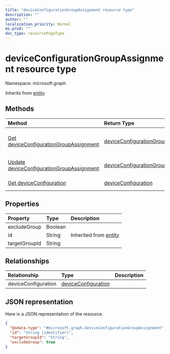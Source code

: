```yaml
---
title: "deviceConfigurationGroupAssignment resource type"
description: ""
author: ""
localization_priority: Normal
ms.prod: ""
doc_type: resourcePageType
---
```


# deviceConfigurationGroupAssignment resource type


Namespace: microsoft.graph




Inherits from [entity](../resources/entity.md)

## Methods
|Method|Return Type|Description|
|:---|:---|:---|
|[Get deviceConfigurationGroupAssignment](../api/deviceconfigurationgroupassignment-get.md)|[deviceConfigurationGroupAssignment](../resources/deviceconfigurationgroupassignment.md)|Read properties and relationships of the [deviceConfigurationGroupAssignment](../resources/deviceconfigurationgroupassignment.md) object.|
|[Update deviceConfigurationGroupAssignment](../api/deviceconfigurationgroupassignment-update.md)|[deviceConfigurationGroupAssignment](../resources/deviceconfigurationgroupassignment.md)|Update the properties of a [deviceConfigurationGroupAssignment](../resources/deviceconfigurationgroupassignment.md) object.|
|[Get deviceConfiguration](../api/deviceconfiguration-get.md)|[deviceConfiguration](../resources/deviceconfiguration.md)|Read properties and relationships of the [deviceConfiguration](../resources/deviceconfiguration.md) object.|

## Properties
|Property|Type|Description|
|:---|:---|:---|
|excludeGroup|Boolean||
|id|String| Inherited from [entity](../resources/entity.md)|
|targetGroupId|String||

## Relationships
|Relationship|Type|Description|
|:---|:---|:---|
|deviceConfiguration|[deviceConfiguration](../resources/deviceconfiguration.md)||

## JSON representation
Here is a JSON representation of the resource.
<!-- {
  "blockType": "resource",
  "keyProperty": "id",
  "@odata.type": "microsoft.graph.deviceConfigurationGroupAssignment",
  "baseType": "microsoft.graph.entity",
  "openType": false
}
-->
``` json
{
  "@odata.type": "#microsoft.graph.deviceConfigurationGroupAssignment",
  "id": "String (identifier)",
  "targetGroupId": "String",
  "excludeGroup": true
}
```

